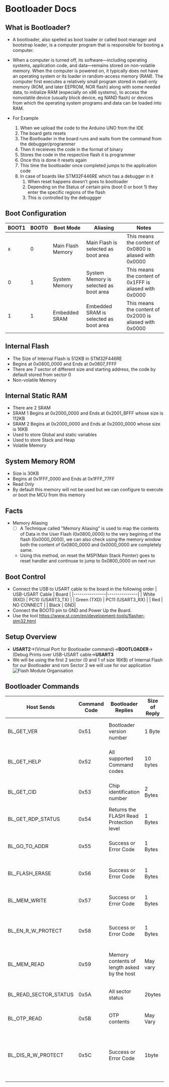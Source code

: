 # Bootloader Docs

## What is Bootloader?
- A bootloader, also spelled as boot loader or called boot manager and bootstrap loader, is a computer program that is responsible for booting a computer.

- When a computer is turned off, its software‍—‌including operating systems, application code, and data‍—‌remains stored on non-volatile memory. When the computer is powered on, it typically does not have an operating system or its loader in random-access memory (RAM). The computer first executes a relatively small program stored in read-only memory (ROM, and later EEPROM, NOR flash) along with some needed data, to initialize RAM (especially on x86 systems), to access the nonvolatile device (usually block device, eg NAND flash) or devices from which the operating system programs and data can be loaded into RAM.

- For Example 
  1. When we upload the code to the Arduino UNO from the IDE
  1. The board gets resets
  1. The Bootloader in the board runs and waits from the command from the debugger/programmer
  1. Then it receieves the code in the format of binary
  1. Stores the code in the respective flash it is programmer
  1. Once this is done it resets again
  1. This time the bootloader once completed jumps to the application code
  1. In case of boards like STM32F446RE which has a debugger in it
      1. When reset happens doesn't goes to bootloader
      1. Depending on the Status of certain pins (boot 0 or boot 1) they enter the specific regions of the flash
      1. This is controlled by the debuggger

## Boot Configuration

| BOOT1           | BOOT0 | Boot Mode   | Aliasing | Notes | 
|----------------|---------------|---------------|----------------|-----------|
| x           | 0 | Main Flash Memory   | Main Flash is selected as boot area | This means the content of 0x0800 is aliased with 0x0000 |
| 0           | 1 | System Memory   | System Memory is selected as boot area | This means the content of 0x1FFF is aliased with 0x0000 |
| 1           | 1 | Embedded SRAM   | Embedded SRAM is selected as boot area | This means the content of 0x2000 is aliased with 0x0000 |

## Internal Flash
- The Size of Internal Flash is 512KB in STM32F446RE
- Begins at 0x0800_0000 and Ends at 0x0807_FFFF
- There are 7 sector of different size and starting address, the code by default stored from sector 0
- Non-volatile Memory

## Internal Static RAM
- There are 2 SRAM
- SRAM 1  Begins at 0x2000_0000 and Ends at 0x2001_BFFF whose size is 112KB
- SRAM 2  Begins at 0x2000_0000 and Ends at 0x2000_0000 whose size is 16KB
- Used to store Global and static variables
- Used to store Stack and Heap
- Volatile Memory

## System Memory ROM
- Size is 30KB
- Begins at 0x1FFF_0000 and Ends at 0x1FFF_77FF
- Read Only
- By default this memory will not be used but we can configure to execute or boot the MCU from this memory 

## Facts
- Memory Aliasing
  - [ ] A Technique called "Memory Aliasing" is used to map the contents of Data in the User Flash (0x0800_0000) to the very 
  begining of the flash (0x0000_0000), we can also check using the memory window both the content of 0x0800_0000 and 0x0000_0000
  are completely same.
  - Using this method, on reset the MSP(Main Stack Pointer) goes to reset handler and continuse to jump to 0x0800_0000 on next run

## Boot Control
- Connect the USB to USART cable to the board in the following order
  | USB-USART Cable           | Board | 
  |----------------|---------------|
  | White (RXD)           | PC10 (USART3_TX) |
  | Green (TXD)           | PC11 (USART3_RX) |
  | Red           | NO CONNECT |
  | Black           | GND|
- Connect the BOOT0 pin to GND and Power Up the Board.
- Use the tool https://www.st.com/en/development-tools/flasher-stm32.html

## Setup Overview
- **USART2**->(Virtual Port for Bootloader command)->**BOOTLOADER**->(Debug Prints over USB-USART cable->**USART3**
- We will be using the first 2 sector (0 and 1 of size 16KB) of Internal Flash for our Bootloader and 
rom Sector 2 we will use for our application
![Flash Module Organisation](https://github.com/balaji303/STM32F446RE/blob/main/docs/Table4_RM.jpg)

## Bootloader Commands

| Host Sends | Command Code | Bootloader Replies   | Size of Reply | Notes | 
|----------------|---------------|---------------|----------------|-----------|
| BL_GET_VER           | 0x51 | Bootloader version number  | 1 Byte | This command is used to read the bootloader version from the MCU |
| BL_GET_HELP           | 0x52 | All supported Command codes   | 10 bytes | This command is used to know what are the commands supported by the bootloader |
| BL_GET_CID           | 0x53 | Chip identification number | 2 Bytes | This command is used to read the MCU chip identification number |
| BL_GET_RDP_STATUS    | 0x54 | Returns the FLASH Read Protection level | 1 Bytes | This command is used to read the Flash read protection level |
| BL_GO_TO_ADDR    | 0x55 | Success or Error Code | 1 Bytes | This command is used to jump bootloader to specified address |
| BL_FLASH_ERASE    | 0x56 | Success or Error Code | 1 Bytes | This command is used to mass erase or sector erase of the user flash |
| BL_MEM_WRITE    | 0x57 | Success or Error Code | 1 Bytes | This command is used to write data in to different memories of the MCU |
| BL_EN_R_W_PROTECT  | 0x58 | Success or Error Code | 1 Bytes | This command is used to enable read/write protect on different sectors of the user flash |
| BL_MEM_READ | 0x59 | Memory contents of length asked by the host | May vary | This command is used to read data from different memories of the microcontroller.TODO | 
| BL_READ_SECTOR_STATUS | 0x5A | All sector status | 2bytes | This command is used to read all the sector protection status |
| BL_OTP_READ | 0x5B | OTP contents | May Vary | This command is used to read the OTP contents. TODO |
| BL_DIS_R_W_PROTECT | 0x5C | Success or Error Code | 1byte | This command is used to disable read/write protection on different sectors of the user flash . This command takes the protection status to default state |
